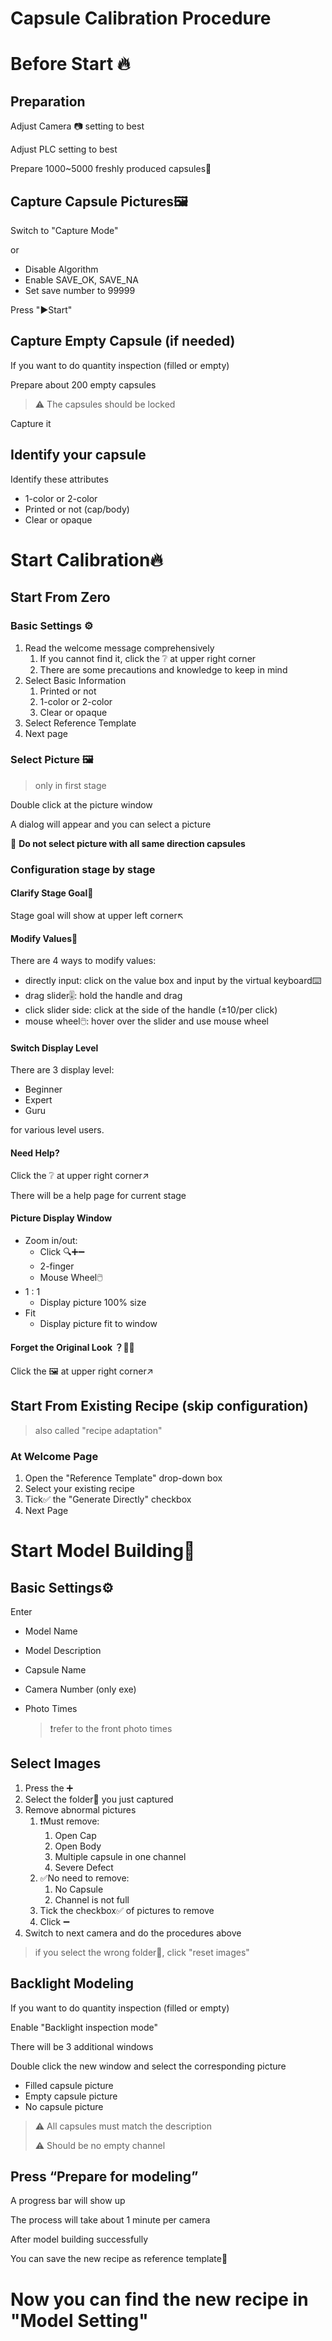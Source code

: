 Capsule Calibration Procedure
========================

# Before Start 🔥

## Preparation

Adjust Camera 📷 setting to best

Adjust PLC setting to best

Prepare 1000~5000 freshly produced capsules💊

## Capture Capsule Pictures🖼️

Switch to "Capture Mode"

or

- Disable Algorithm
- Enable SAVE_OK, SAVE_NA
- Set save number to 99999

Press "▶️Start"

## Capture Empty Capsule (if needed)

If you want to do quantity inspection (filled or empty)

Prepare about 200 empty capsules

> ⚠️ The capsules should be locked

Capture it

## Identify your capsule

Identify these attributes

- 1-color or 2-color
- Printed or not (cap/body)
- Clear or opaque

# Start Calibration🔥

## Start From Zero

### Basic Settings ⚙️

1. Read the welcome message comprehensively
   1. If you cannot find it, click the ❔ at upper right corner
   2. There are some precautions and knowledge to keep in mind
2. Select Basic Information
   1. Printed or not
   2. 1-color or 2-color
   3. Clear or opaque
3. Select Reference Template
4. Next page

### Select Picture 🖼️

> only in first stage

Double click at the picture window

A dialog will appear and you can select a picture

🚫 **Do not select picture with all same direction capsules**

### Configuration stage by stage

#### Clarify Stage Goal🏁

Stage goal will show at upper left corner↖️

#### Modify Values🔢

There are 4 ways to modify values:

- directly input: click on the value box and input by the virtual keyboard⌨️
- drag slider🎚️: hold the handle and drag
- click slider side: click at the side of the handle (±10/per click)
- mouse wheel🖱️: hover over the slider and use mouse wheel

#### Switch Display Level 

There are 3 display level:

- Beginner
- Expert
- Guru

for various level users.

#### Need Help?

Click the ❔ at upper right corner↗️

There will be a help page for current stage

#### Picture Display Window

- Zoom in/out:
  - Click 🔍➕➖
  - 2-finger 
  - Mouse Wheel🖱️
- 1 : 1
  - Display picture 100% size
- Fit
  - Display picture fit to window

#### Forget the Original Look ？😵‍💫

Click the 🖼️ at upper right corner↗️

## Start From Existing Recipe (skip configuration)

> also called "recipe adaptation"

### At Welcome Page

1. Open the "Reference Template" drop-down box
2. Select your existing recipe
3. Tick✅ the "Generate Directly" checkbox
4. Next Page

# Start Model Building🔧

## Basic Settings⚙️

Enter

- Model Name

- Model Description

- Capsule Name

- Camera Number (only exe)

- Photo Times

  > ❗refer to the front photo times

## Select Images

1. Press the ➕
2. Select the folder📁 you just captured
3. Remove abnormal pictures
   1. ❗Must remove: 
      1. Open Cap
      2. Open Body
      3. Multiple capsule in one channel
      4. Severe Defect
   2. ✅No need to remove:
      1. No Capsule
      2. Channel is not full
   3. Tick the checkbox✅ of pictures to remove
   4. Click ➖
4. Switch to next camera and do the procedures above

> if you select the wrong folder📁, click "reset images"

## Backlight Modeling

If you want to do quantity inspection (filled or empty)

Enable "Backlight inspection mode"

There will be 3 additional windows

Double click the new window and select the corresponding picture

- Filled capsule picture
- Empty capsule picture
- No capsule picture

> ⚠️ All capsules must match the description
>
> ⚠️ Should be no empty channel

## Press “Prepare for modeling”

A progress bar will show up

The process will take about 1 minute per camera

After model building successfully

You can save the new recipe as reference template💾

# Now you can find the new recipe in "Model Setting"

